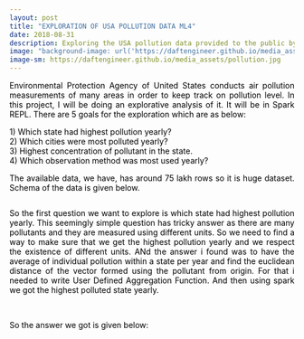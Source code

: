 ```yaml
---
layout: post
title: "EXPLORATION OF USA POLLUTION DATA ML4"
date: 2018-08-31
description: Exploring the USA pollution data provided to the public by EPA
image: "background-image: url('https://daftengineer.github.io/media_assets/pollution.jpg');"
image-sm: https://daftengineer.github.io/media_assets/pollution.jpg
---
```


<div style="color:black;"><p></p>
<p style="text-align:justify;">Environmental Protection Agency of United States conducts air pollution measurements of many areas in order to keep track on pollution level. In this project, I will be doing an explorative analysis of it. It will be in Spark REPL. There are 5 goals for the exploration which are as below:</p>
<p>1) Which state had highest pollution yearly?<br />
   2) Which cities were most polluted yearly?<br />
   3) Highest concentration of pollutant in the state.<br />
   4) Which observation method was most used yearly?<br /></p>
   <p style="text-align:justify;">The available data, we have, has around 75 lakh rows so it is huge dataset. Schema of the data is given below. </p>
   <img />
   <p style="text-align:justify;">So the first question we want to explore is which state had highest pollution yearly. This seemingly simple question has tricky answer as there are many pollutants and they are measured using different units. So we need to find a way to make sure that we get the highest pollution yearly and we respect the existence of different units. ANd the answer i found was to have the average of individual pollution within a state per year and find the euclidean distance of the vector formed using the pollutant from origin. For that i needed to write User Defined Aggregation Function. And then using spark we got the highest polluted state yearly.</p>
   <img />
   <img />
   <p style="text-align:justify;">So the answer we got is given below:</p>
   
   <p style="text-align:justify;"></p>
</div>
